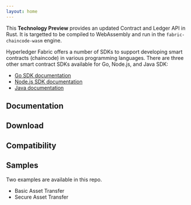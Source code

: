 ```yaml
---
layout: home
---
```


This **Technology Preview** provides an updated Contract and Ledger API in Rust. It is targetted to be compiled to WebAssembly
and run in the `fabric-chaincode-wasm` engine.

Hyperledger Fabric offers a number of SDKs to support developing smart contracts (chaincode)
in various programming languages. There are three other smart contract SDKs available for Go, Node.js, and Java SDK:

  * [Go SDK documentation](https://godoc.org/github.com/hyperledger/fabric/core/chaincode/shim)
  * [Node.js SDK documentation](https://hyperledger.github.io/fabric-chaincode-node/)
  * [Java documentation](https://hyperledger.github.io/fabric-chaincode-java/)


## Documentation


## Download


## Compatibility


## Samples

Two examples are available in this repo.

- Basic Asset Transfer
- Secure Asset Transfer
